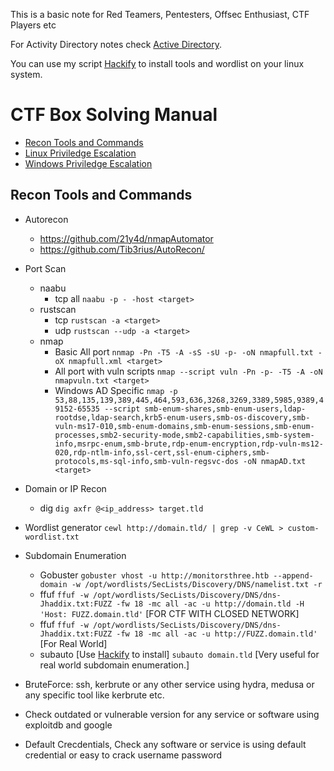 This is a basic note for Red Teamers, Pentesters, Offsec Enthusiast, CTF Players etc

For Activity Directory notes check [Active Directory](https://github.com/ZishanAdThandar/pentest/blob/main/notes/ActiveDirectory.md).

You can use my script [Hackify](https://github.com/ZishanAdThandar/hackify) to install tools and wordlist on your linux system.

# CTF Box Solving Manual

- [Recon Tools and Commands](#recon-tools-and-commands)
- [Linux Priviledge Escalation](https://github.com/ZishanAdThandar/hacknotes)
- [Windows Priviledge Escalation](https://github.com/ZishanAdThandar/hacknotes)

## Recon Tools and Commands

- Autorecon
   - https://github.com/21y4d/nmapAutomator
   - https://github.com/Tib3rius/AutoRecon/
- Port Scan
   - naabu
      - tcp all `naabu -p - -host <target>`
   - rustscan
      - tcp `rustscan -a <target>`
      - udp `rustscan --udp -a <target>`
   - nmap
      - Basic All port `nnmap -Pn -T5 -A -sS -sU -p- -oN nmapfull.txt -oX nmapfull.xml <target>`
      - All port with vuln scripts `nmap --script vuln -Pn -p- -T5 -A -oN nmapvuln.txt <target>`
      - Windows AD Specific `nmap -p 53,88,135,139,389,445,464,593,636,3268,3269,3389,5985,9389,49152-65535 --script smb-enum-shares,smb-enum-users,ldap-rootdse,ldap-search,krb5-enum-users,smb-os-discovery,smb-vuln-ms17-010,smb-enum-domains,smb-enum-sessions,smb-enum-processes,smb2-security-mode,smb2-capabilities,smb-system-info,msrpc-enum,smb-brute,rdp-enum-encryption,rdp-vuln-ms12-020,rdp-ntlm-info,ssl-cert,ssl-enum-ciphers,smb-protocols,ms-sql-info,smb-vuln-regsvc-dos -oN nmapAD.txt <target> `


- Domain or IP Recon
   - dig `dig axfr @<ip_address> target.tld`
     
- Wordlist generator
   `cewl http://domain.tld/ | grep -v CeWL > custom-wordlist.txt`

- Subdomain Enumeration
   - Gobuster `gobuster vhost -u http://monitorsthree.htb --append-domain -w /opt/wordlists/SecLists/Discovery/DNS/namelist.txt -r`
   - ffuf `ffuf -w /opt/wordlists/SecLists/Discovery/DNS/dns-Jhaddix.txt:FUZZ -fw 18 -mc all -ac -u http://domain.tld -H 'Host: FUZZ.domain.tld'` [FOR CTF WITH CLOSED NETWORK]
   - ffuf `ffuf -w /opt/wordlists/SecLists/Discovery/DNS/dns-Jhaddix.txt:FUZZ -fw 18 -mc all -ac -u http://FUZZ.domain.tld'` [For Real World]
   - subauto [Use [Hackify](https://github.com/ZishanAdThandar/hackify) to install] `subauto domain.tld` [Very useful for real world subdomain enumeration.]

- BruteForce: ssh, kerbrute or any other service using hydra, medusa or any specific tool like kerbrute etc.

- Check outdated or vulnerable version for any service or software using exploitdb and google

- Default Crecdentials, Check any software or service is using default credential or easy to crack username password






